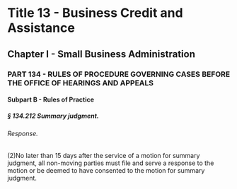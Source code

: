 
# Title 13 - Business Credit and Assistance
## Chapter I - Small Business Administration
### PART 134 - RULES OF PROCEDURE GOVERNING CASES BEFORE THE OFFICE OF HEARINGS AND APPEALS
#### Subpart B - Rules of Practice
##### § 134.212 Summary judgment.
###### Response.

(2)No later than 15 days after the service of a motion for summary judgment, all non-moving parties must file and serve a response to the motion or be deemed to have consented to the motion for summary judgment.
